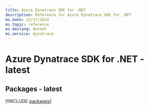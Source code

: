 ```yaml
---
title: Azure Dynatrace SDK for .NET
description: Reference for Azure Dynatrace SDK for .NET
ms.date: 12/17/2024
ms.topic: reference
ms.devlang: dotnet
ms.service: dynatrace
---
```

# Azure Dynatrace SDK for .NET - latest
## Packages - latest
[!INCLUDE [packages](dynatrace-index.md)]